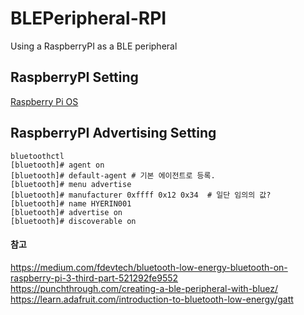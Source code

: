 # BLEPeripheral-RPI
Using a RaspberryPI as a BLE peripheral

## RaspberryPI Setting

[Raspberry Pi OS](https://www.raspberrypi.com/software/operating-systems/)

## RaspberryPI Advertising Setting 

```
bluetoothctl 
[bluetooth]# agent on 
[bluetooth]# default-agent # 기본 에이전트로 등록. 
[bluetooth]# menu advertise 
[bluetooth]# manufacturer 0xffff 0x12 0x34  # 일단 임의의 값?
[bluetooth]# name HYERIN001
[bluetooth]# advertise on
[bluetooth]# discoverable on
```


#### 참고
https://medium.com/fdevtech/bluetooth-low-energy-bluetooth-on-raspberry-pi-3-third-part-521292fe9552
https://punchthrough.com/creating-a-ble-peripheral-with-bluez/
https://learn.adafruit.com/introduction-to-bluetooth-low-energy/gatt
